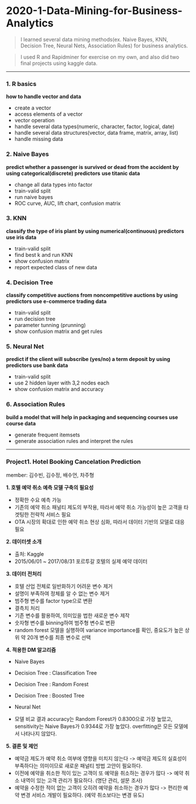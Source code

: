 2020-1-Data-Mining-for-Business-Analytics
===================
> I learned several data mining methods(ex. Naive Bayes, KNN, Decision Tree, Neural Nets, Association Rules) for business analytics.

> I used R and Rapidminer for exercise on my own, and also did two final projects using kaggle data.

-------------------------------------


### 1. R basics
**how to handle vector and data**
- create a vector
- access elements of a vector
- vector operation
- handle several data types(numeric, character, factor, logical, date)
- handle several data structures(vector, data frame, matrix, array, list)
- handle missing data

### 2. Naive Bayes
**predict whether a passenger is survived or dead from the accident by using categorical(discrete) predictors**
**use titanic data**
- change all data types into factor
- train-valid split
- run naive bayes
- ROC curve, AUC, lift chart, confusion matrix

### 3. KNN
**classify the type of iris plant by using numerical(continuous) predictors
use iris data**
- train-valid split
- find best k and run KNN
- show confusion matrix
- report expected class of new data

### 4. Decision Tree
**classify competitive auctions from noncompetitive auctions by using predictors
use e-commerce trading data**
- train-valid split
- run decision tree
- parameter tunning (prunning)
- show confusion matrix and get rules 

### 5. Neural Net
**predict if the client will subscribe (yes/no) a term deposit by using predictors
use bank data**
- train-valid split
- use 2 hidden layer with 3,2 nodes each
- show confusion matrix and accuracy

### 6. Association Rules
**build a model that will help in packaging and sequencing courses
use course data**
- generate frequent itemsets
- generate association rules and interpret the rules

-----------------------------
### Project1. Hotel Booking Cancelation Prediction
member: 김수빈, 김수정, 배수언, 차주형

**1. 호텔 예약 취소 예측 모델 구축의 필요성**
- 정확한 수요 예측 가능
- 기존의 예약 취소 패널티 제도의 부작용, 따라서 예약 취소 가능성이 높은 고객을 타겟팅한 전략적 서비스 필요
- OTA 시장의 확대로 인한 예약 취소 현상 심화, 따라서 데이터 기반의 모델로 대응 필요

**2. 데이터셋 소개**
- 출처: Kaggle
- 2015/06/01 ~ 2017/08/31 포르투갈 호텔의 실제 예약 데이터

**3. 데이터 전처리**
- 호텔 산업 전체로 일반화하기 어려운 변수 제거
- 설명이 부족하여 정체를 알 수 없는 변수 제거
- 범주형 변수를 factor type으로 변환
- 결측치 처리
- 기존 변수를 활용하여, 의미있을 법한 새로운 변수 제작
- 숫자형 변수를 binning하여 범주형 변수로 변환
- random forest 모델을 실행하여 variance importance를 확인, 중요도가 높은 상위 약 20개 변수를 최종 변수로 선택

**4. 적용한 DM 알고리즘**
- Naive Bayes
- Decision Tree : Classification Tree
- Decision Tree : Random Forest
- Decision Tree : Boosted Tree
- Neural Net

- 모델 비교 결과 
accuracy는 Random Forest가 0.8300으로 가장 높았고, sensitivity는 Naive Bayes가 0.9344로 가장 높았다. 
overfitting은 모든 모델에서 나타나지 않았다. 

**5. 결론 및 제언**
- 예약금 제도가 예약 취소 여부에 영향을 미치지 않는다 -> 예약금 제도의 실효성이 부족하다는 의미이므로 새로운 패널티 방법 고안이 필요하다.
- 이전에 예약을 취소한 적이 있는 고객이 또 예약을 취소하는 경우가 많다 -> 예약 취소 내역이 있는 고객 관리가 필요하다. (명단 관리, 설문 조사)
- 예약을 수정한 적이 없는 고객이 오히려 예약을 취소하는 경우가 많다 -> 편리한 예약 변경 서비스 개발이 필요하다. (예약 취소보다는 변경 유도)
